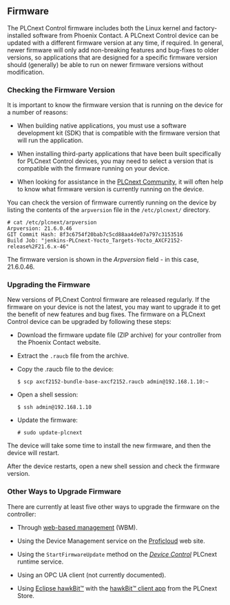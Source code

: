 ## Firmware

The PLCnext Control firmware includes both the Linux kernel and factory-installed software from Phoenix Contact. A PLCnext Control device can be updated with a different firmware version at any time, if required. In general, newer firmware will only add non-breaking features and bug-fixes to older versions, so applications that are designed for a specific firmware version should (generally) be able to run on newer firmware versions without modification.

### Checking the Firmware Version

It is important to know the firmware version that is running on the device for a number of reasons:

* When building native applications, you must use a software development kit (SDK) that is compatible with the firmware version that will run the application.

* When installing third-party applications that have been built specifically for PLCnext Control devices, you may need to select a version that is compatible with the firmware running on your device.

* When looking for assistance in the [PLCnext Community][plcnext-community], it will often help to know what firmware version is currently running on the device.

You can check the version of firmware currently running on the device by listing the contents of the `arpversion` file in the `/etc/plcnext/` directory.

```text
# cat /etc/plcnext/arpversion
Arpversion: 21.6.0.46
GIT Commit Hash: 8f3c6754f20bab7c5cd88aa4de07a797c3153516
Build Job: "jenkins-PLCnext-Yocto_Targets-Yocto_AXCF2152-release%2F21.6.x-46"
```

The firmware version is shown in the *Arpversion* field - in this case, 21.6.0.46.

### Upgrading the Firmware

New versions of PLCnext Control firmware are released regularly. If the firmware on your device is not the latest, you may want to upgrade it to get the benefit of new features and bug fixes. The firmware on a PLCnext Control device can be upgraded by following these steps:

* Download the firmware update file (ZIP archive) for your controller from the Phoenix Contact website.

* Extract the `.raucb` file from the archive.

* Copy the .raucb file to the device:

   ```text
   $ scp axcf2152-bundle-base-axcf2152.raucb admin@192.168.1.10:~
   ```

* Open a shell session:

   ```text
   $ ssh admin@192.168.1.10
   ```

* Update the firmware:

   ```text
   # sudo update-plcnext
   ```

The device will take some time to install the new firmware, and then the device will restart.

After the device restarts, open a new shell session and check the firmware version.

### Other Ways to Upgrade Firmware

There are currently at least five other ways to upgrade the firmware on the controller:

* Through [web-based management][wbm] (WBM).

* Using the Device Management service on the [Proficloud](proficloud) web site.

* Using the `StartFirmwareUpdate` method on the [*Device Control*][service] PLCnext runtime service.

* Using an OPC UA client (not currently documented).

* Using [Eclipse hawkBit™](hawkbit) with the [hawkBit™ client app](hawkbit-app) from the PLCnext Store.

[plcnext-community]: https://www.plcnext-community.net
[wbm]: https://www.plcnext.help/te/WBM/Administration_Firmware_Update.htm
[proficloud]: https://proficloud.io/
[service]: https://www.plcnext.help/te/About/#idevicecontrols
[hawkbit]: https://www.eclipse.org/hawkbit/
[hawkbit-app]: https://www.plcnextstore.com/permalinks/apps/latest/60002172000381
